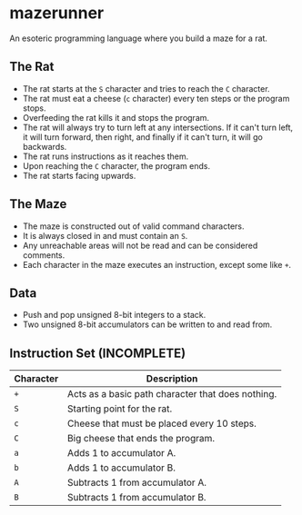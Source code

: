 # mazerunner
An esoteric programming language where you build a maze for a rat.

## The Rat
- The rat starts at the `S` character and tries to reach the `C` character.
- The rat must eat a cheese (`c` character) every ten steps or the program stops.
- Overfeeding the rat kills it and stops the program.
- The rat will always try to turn left at any intersections. If it can't turn left, it will turn forward, then right, and finally if it can't turn, it will go backwards.
- The rat runs instructions as it reaches them.
- Upon reaching the `C` character, the program ends.
- The rat starts facing upwards.

## The Maze
- The maze is constructed out of valid command characters.
- It is always closed in and must contain an `S`.
- Any unreachable areas will not be read and can be considered comments.
- Each character in the maze executes an instruction, except some like `+`.

## Data
- Push and pop unsigned 8-bit integers to a stack.
- Two unsigned 8-bit accumulators can be written to and read from.

## Instruction Set (INCOMPLETE)
| Character | Description                                       |
|-----------|---------------------------------------------------|
| `+`       | Acts as a basic path character that does nothing. |
| `S`       | Starting point for the rat.                       |
| `c`       | Cheese that must be placed every 10 steps.        |
| `C`       | Big cheese that ends the program.                 |
| `a`       | Adds 1 to accumulator A.                          |
| `b`       | Adds 1 to accumulator B.                          |
| `A`       | Subtracts 1 from accumulator A.                   |
| `B`       | Subtracts 1 from accumulator B.                   |
